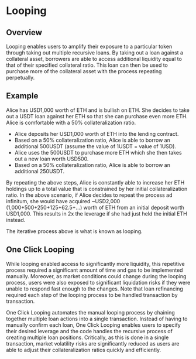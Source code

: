 # Looping

## Overview

Looping enables users to amplify their exposure to a particular token through taking out multiple recursive loans. By taking out a loan against a collateral asset, borrowers are able to access additional liquidity equal to that of their specified collateral ratio. This loan can then be used to purchase more of the collateral asset with the process repeating perpetually.&#x20;

## Example

Alice has USD1,000 worth of ETH and is bullish on ETH. She decides to take out a USDT loan against her ETH so that she can purchase even more ETH. Alice is comfortable with a 50% collateralization ratio.

* Alice deposits her USD1,000 worth of ETH into the lending contract.&#x20;
* Based on a 50% collateralization ratio, Alice is able to borrow an additional 500USDT (assume the value of 1USDT = value of 1USD).
* Alice uses the 500USDT to purchase more ETH which she then takes out a new loan worth USD500.
* Based on a 50% collateralization ratio, Alice is able to borrow an additional 250USDT.

By repeating the above steps, Alice is constantly able to increase her ETH holdings up to a total value that is constrained by her initial collateralization ratio. In the above scenario, if Alice decides to repeat the process ad infinitum, she would have acquired \~USD2,000 (1,000+500+250+125+62.5+...) worth of ETH from an initial deposit worth USD1,000. This results in 2x the leverage if she had just held the initial ETH instead.

The iterative process above is what is known as looping.

## One Click Looping

While looping enabled access to significantly more liquidity, this repetitive process required a significant amount of time and gas to be implemented manually. Moreover, as market conditions could change during the looping process, users were also exposed to significant liquidation risks if they were unable to respond fast enough to the changes. Note that loan refinancing required each step of the looping process to be handled transaction by transaction.

One Click Looping automates the manual looping process by chaining together multiple loan actions into a single transaction. Instead of having to manually confirm each loan, One Click Looping enables users to specify their desired leverage and the code handles the recursive process of creating multiple loan positions. Critically, as this is done in a single transaction, market volatility risks are significantly reduced as users are able to adjust their collateralization ratios quickly and efficiently.
